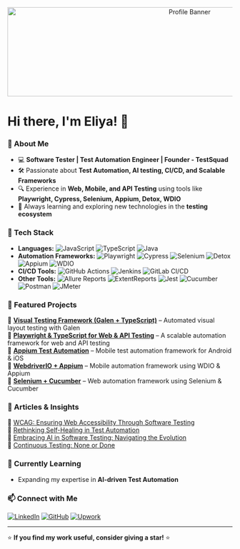 <p align="center">
  <img src="https://media.licdn.com/dms/image/v2/C5612AQFhHiNiAlhKUw/article-cover_image-shrink_600_2000/article-cover_image-shrink_600_2000/0/1540287996281?e=2147483647&v=beta&t=6wNzBe0pqEKiVlryJvrZqeRGoLwUFxQiT95-1krWwn0" alt="Profile Banner" width="800" height="200"/>
</p>

# Hi there, I'm Eliya! 👋  

### 🚀 About Me  
- 💻 **Software Tester | Test Automation Engineer | Founder - TestSquad**  
- 🛠 Passionate about **Test Automation, AI testing, CI/CD, and Scalable Frameworks**  
- 🔍 Experience in **Web, Mobile, and API Testing** using tools like **Playwright, Cypress, Selenium, Appium, Detox, WDIO**  
- 📖 Always learning and exploring new technologies in the **testing ecosystem**  

### 🧰 Tech Stack  
- **Languages:** ![JavaScript](https://img.shields.io/badge/JavaScript-ES6-yellowgreen?style=plastic) ![TypeScript](https://img.shields.io/badge/TypeScript-4.4-blue?style=plastic) ![Java](https://img.shields.io/badge/Java-8-red?style=plastic) 
- **Automation Frameworks:** ![Playwright](https://img.shields.io/badge/Playwright-v1.30-green?style=plastic) ![Cypress](https://img.shields.io/badge/Cypress-v12.0.0-058a5e?style=plastic) ![Selenium](https://img.shields.io/badge/Selenium-4.0-orange?style=plastic) ![Detox](https://img.shields.io/badge/Detox-v17.0.0-ff69b4?style=plastic) ![Appium](https://img.shields.io/badge/Appium-v2.0-green?style=plastic) ![WDIO](https://img.shields.io/badge/WebDriverIO-v7.0.0-000?style=plastic)  
- **CI/CD Tools:** ![GitHub Actions](https://img.shields.io/badge/GitHub_Actions-Workflow-black?style=plastic) ![Jenkins](https://img.shields.io/badge/Jenkins-CI-red?style=plastic) ![GitLab CI/CD](https://img.shields.io/badge/GitLab_CI%2FCD-Integrated-orange?style=plastic)  
- **Other Tools:** ![Allure Reports](https://img.shields.io/badge/Allure_Reports-Powered-blue?style=plastic) ![ExtentReports](https://img.shields.io/badge/ExtentReports-Enhanced-green?style=plastic) ![Jest](https://img.shields.io/badge/Jest-Testing-red?style=plastic) ![Cucumber](https://img.shields.io/badge/Cucumber-BDD-orange?style=plastic) ![Postman](https://img.shields.io/badge/Postman-API_Testing-blueviolet?style=plastic) ![JMeter](https://img.shields.io/badge/JMeter-Performance-yellow?style=plastic) 

### 📌 Featured Projects  
🔹 **[Visual Testing Framework (Galen + TypeScript)](https://github.com/testsquadco/ts-galen-testing)** – Automated visual layout testing with Galen  
🔹 **[Playwright & TypeScript for Web & API Testing](https://github.com/testsquadco/ts-playwright-testing)** – A scalable automation framework for web and API testing  
🔹 **[Appium Test Automation](https://github.com/testsquadco/appium-test-automation)** – Mobile test automation framework for Android & iOS  
🔹 **[WebdriverIO + Appium](https://github.com/testsquadco/ts-wdio-automation)** – Mobile automation framework using WDIO & Appium  
🔹 **[Selenium + Cucumber](https://github.com/testsquadco/ts-selenium-testing/tree/main)** – Web automation framework using Selenium & Cucumber 

### 📖 Articles & Insights  
🔹 [WCAG: Ensuring Web Accessibility Through Software Testing](https://www.linkedin.com/pulse/wcag-ensuring-web-accessibility-through-software-testing-eliya-hasan-lrrke/)  
🔹 [Rethinking Self-Healing in Test Automation](https://www.linkedin.com/pulse/rethinking-self-healing-test-automation-eliya-hasan-uutxe/)  
🔹 [Embracing AI in Software Testing: Navigating the Evolution](https://www.linkedin.com/pulse/embracing-ai-software-testing-navigating-evolution-eliya-hasan/)  
🔹 [Continuous Testing: None or Done](https://www.linkedin.com/pulse/continuous-testing-none-done-eliya-ghaznavi/)  

### 🌱 Currently Learning  
- Expanding my expertise in **AI-driven Test Automation**  

### 📫 Connect with Me  
[![LinkedIn](https://img.shields.io/badge/LinkedIn-Connect-blue?style=flat&logo=linkedin)](https://www.linkedin.com/in/eliyahasan/)  [![GitHub](https://img.shields.io/badge/GitHub-Follow-black?style=flat&logo=github)](https://github.com/testsquadco) [![Upwork](https://img.shields.io/badge/Upwork-Hire%20Me-brightgreen?style=flat&logo=upwork)](https://www.upwork.com/freelancers/~01a82d807f0ea292c4)


---

⭐ **If you find my work useful, consider giving a star!** ⭐  
